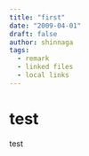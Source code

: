 ```yaml
---
title: "first"
date: "2009-04-01"
draft: false
author: shinnaga
tags:
  - remark
  - linked files
  - local links
---
```


# test

<!-- end -->

test